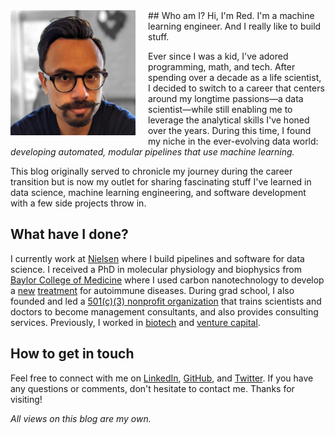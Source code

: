 <img src="/images/profile.jpg" align="left" height="200" style="padding-right:20px; padding-bottom:5px">
## Who am I?
Hi, I'm Red. I'm a machine learning engineer. And I really like to build stuff.

Ever since I was a kid, I've adored programming, math, and tech. After spending over a decade as a life scientist, I decided to switch to a career that centers around my longtime passions&mdash;a data scientist&mdash;while still enabling me to leverage the analytical skills I've honed over the years. During this time, I found my niche in the ever-evolving data world: *developing automated, modular pipelines that use machine learning.*

This blog originally served to chronicle my journey during the career transition but is now my outlet for sharing fascinating stuff I've learned in data science, machine learning engineering, and software development with a few side projects throw in.

## What have I done?
I currently work at [Nielsen](https://www.nielsen.com/us/en.html) where I build pipelines and software for data science. I received a PhD in molecular physiology and biophysics from [Baylor College of Medicine](https://www.bcm.edu/research/labs/christine-beeton) where I used carbon nanotechnology to develop a [new](https://www.bcm.edu/news/molecular-physiology-and-biophysics/nanoparticle-therapy-for-autoimmune-disease) [treatment](http://www.nature.com/articles/srep33808) for autoimmune diseases. During grad school, I also founded and led a [501(c)(3) nonprofit organization](http://medcenterconsulting.com) that trains scientists and doctors to become management consultants, and also provides consulting services. Previously, I worked in [biotech](https://www.canon-biomedical.com) and [venture capital](http://fannininnovation.com).

## How to get in touch
Feel free to connect with me on [LinkedIn](https://www.linkedin.com/in/redwanhuq), [GitHub](https://github.com/redwanhuq), and [Twitter](https://twitter.com/redwanhuq). If you have any questions or comments, don't hesitate to contact me. Thanks for visiting!

*All views on this blog are my own.*